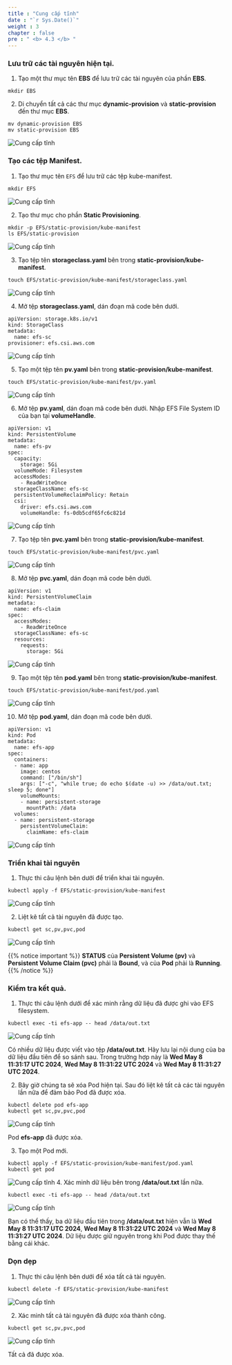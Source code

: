 ```yaml
---
title : "Cung cấp tĩnh"
date : "`r Sys.Date()`"
weight : 3
chapter : false
pre : " <b> 4.3 </b> "
---
```


### Lưu trữ các tài nguyên hiện tại.
1. Tạo một thư mục tên **EBS** để lưu trữ các tài nguyên của phần **EBS**.
```
mkdir EBS
```
2. Di chuyển tất cả các thư mục **dynamic-provision** và **static-provision** đến thư mục **EBS**.
```
mv dynamic-provision EBS
mv static-provision EBS
```
![Cung cấp tĩnh](../../../images/4.eksstoragewithefs/4.3.staticprovision/4.3.1.staticprovision.png?pc=60pt)

### Tạo các tệp Manifest.
1. Tạo thư mục tên ```EFS``` để lưu trữ các tệp kube-manifest.
```
mkdir EFS
```
![Cung cấp tĩnh](../../../images/4.eksstoragewithefs/4.3.staticprovision/4.3.2.staticprovision.png?pc=60pt)

2. Tạo thư mục cho phần **Static Provisioning**.
```
mkdir -p EFS/static-provision/kube-manifest
ls EFS/static-provision
```
![Cung cấp tĩnh](../../../images/4.eksstoragewithefs/4.3.staticprovision/4.3.3.staticprovision.png?pc=60pt)

3. Tạo tệp tên **storageclass.yaml** bên trong **static-provision/kube-manifest**.
```
touch EFS/static-provision/kube-manifest/storageclass.yaml
```
![Cung cấp tĩnh](../../../images/4.eksstoragewithefs/4.3.staticprovision/4.3.4.staticprovision.png?pc=60pt)

4. Mở tệp **storageclass.yaml**, dán đoạn mã code bên dưới.
```
apiVersion: storage.k8s.io/v1
kind: StorageClass
metadata:
  name: efs-sc
provisioner: efs.csi.aws.com
```
![Cung cấp tĩnh](../../../images/4.eksstoragewithefs/4.3.staticprovision/4.3.5.staticprovision.png?pc=60pt)

5. Tạo một tệp tên **pv.yaml** bên trong **static-provision/kube-manifest**.
```
touch EFS/static-provision/kube-manifest/pv.yaml
```
![Cung cấp tĩnh](../../../images/4.eksstoragewithefs/4.3.staticprovision/4.3.6.staticprovision.png?pc=60pt)

6. Mở tệp **pv.yaml**, dán đoạn mã code bên dưới. Nhập EFS File System ID của bạn tại **volumeHandle**.
```
apiVersion: v1
kind: PersistentVolume
metadata:
  name: efs-pv
spec:
  capacity:
    storage: 5Gi
  volumeMode: Filesystem
  accessModes:
    - ReadWriteOnce
  storageClassName: efs-sc
  persistentVolumeReclaimPolicy: Retain
  csi:
    driver: efs.csi.aws.com
    volumeHandle: fs-0db5cdf65fc6c821d
```
![Cung cấp tĩnh](../../../images/4.eksstoragewithefs/4.3.staticprovision/4.3.7.staticprovision.png?pc=60pt)

7. Tạo tệp tên **pvc.yaml** bên trong **static-provision/kube-manifest**.
```
touch EFS/static-provision/kube-manifest/pvc.yaml
```
![Cung cấp tĩnh](../../../images/4.eksstoragewithefs/4.3.staticprovision/4.3.8.staticprovision.png?pc=60pt)

8. Mở tệp **pvc.yaml**, dán đoạn mã code bên dưới.
```
apiVersion: v1
kind: PersistentVolumeClaim
metadata:
  name: efs-claim
spec:
  accessModes:
    - ReadWriteOnce
  storageClassName: efs-sc
  resources:
    requests:
      storage: 5Gi
```
![Cung cấp tĩnh](../../../images/4.eksstoragewithefs/4.3.staticprovision/4.3.9.staticprovision.png?pc=60pt)

9. Tạo một tệp tên **pod.yaml** bên trong **static-provision/kube-manifest**.
```
touch EFS/static-provision/kube-manifest/pod.yaml
```
![Cung cấp tĩnh](../../../images/4.eksstoragewithefs/4.3.staticprovision/4.3.10.staticprovision.png?pc=60pt)

10. Mở tệp **pod.yaml**, dán đoạn mã code bên dưới.
```
apiVersion: v1
kind: Pod
metadata:
  name: efs-app
spec:
  containers:
  - name: app
    image: centos
    command: ["/bin/sh"]
    args: ["-c", "while true; do echo $(date -u) >> /data/out.txt; sleep 5; done"]
    volumeMounts:
    - name: persistent-storage
      mountPath: /data
  volumes:
  - name: persistent-storage
    persistentVolumeClaim:
      claimName: efs-claim
```
![Cung cấp tĩnh](../../../images/4.eksstoragewithefs/4.3.staticprovision/4.3.11.staticprovision.png?pc=60pt)

### Triển khai tài nguyên
1. Thực thi câu lệnh bên dưới để triển khai tài nguyên.
```
kubectl apply -f EFS/static-provision/kube-manifest
```
![Cung cấp tĩnh](../../../images/4.eksstoragewithefs/4.3.staticprovision/4.3.12.staticprovision.png?pc=60pt)

2. Liệt kê tất cả tài nguyên đã được tạo.
```
kubectl get sc,pv,pvc,pod
```
![Cung cấp tĩnh](../../../images/4.eksstoragewithefs/4.3.staticprovision/4.3.13.staticprovision.png?pc=60pt)

{{% notice important %}}
**STATUS** của **Persistent Volume (pv)** và **Persistent Volume Claim (pvc)** phải là **Bound**, và của **Pod** phải là **Running**.
{{% /notice %}}

### Kiểm tra kết quả.
1. Thực thi câu lệnh dưới để xác minh rằng dữ liệu đã được ghi vào EFS filesystem.
```
kubectl exec -ti efs-app -- head /data/out.txt
```
![Cung cấp tĩnh](../../../images/4.eksstoragewithefs/4.3.staticprovision/4.3.14.staticprovision.png?pc=60pt)

Có nhiều dữ liệu được viết vào tệp **/data/out.txt**. Hãy lưu lại nội dung của ba dữ liệu đầu tiên để so sánh sau.
Trong trường hợp này là **Wed May 8 11:31:17 UTC 2024**, **Wed May 8 11:31:22 UTC 2024** và **Wed May 8 11:31:27 UTC 2024**.

2. Bây giờ chúng ta sẽ xóa Pod hiện tại. Sau đó liệt kê tất cả các tài nguyên lần nữa để đảm bảo Pod đã được xóa.
```
kubectl delete pod efs-app
kubectl get sc,pv,pvc,pod
```
![Cung cấp tĩnh](../../../images/4.eksstoragewithefs/4.3.staticprovision/4.3.15.staticprovision.png?pc=60pt)

Pod **efs-app** đã được xóa.

3. Tạo một Pod mới.
```
kubectl apply -f EFS/static-provision/kube-manifest/pod.yaml
kubectl get pod
```
![Cung cấp tĩnh](../../../images/4.eksstoragewithefs/4.3.staticprovision/4.3.16.staticprovision.png?pc=60pt)
4. Xác minh dữ liệu bên trong **/data/out.txt** lần nữa.
```
kubectl exec -ti efs-app -- head /data/out.txt
```
![Cung cấp tĩnh](../../../images/4.eksstoragewithefs/4.3.staticprovision/4.3.17.staticprovision.png?pc=60pt)


Bạn có thể thấy, ba dữ liệu đầu tiên trong **/data/out.txt** hiện vẫn là **Wed May 8 11:31:17 UTC 2024**, **Wed May 8 11:31:22 UTC 2024** và **Wed May 8 11:31:27 UTC 2024**. Dữ liệu được giữ nguyên trong khi Pod được thay thế bằng cái khác.

### Dọn dẹp
1. Thực thi câu lệnh bên dưới để xóa tất cả tài nguyên.
```
kubectl delete -f EFS/static-provision/kube-manifest
```
![Cung cấp tĩnh](../../../images/4.eksstoragewithefs/4.3.staticprovision/4.3.18.staticprovision.png?pc=60pt)

2. Xác minh tất cả tài nguyên đã được xóa thành công.
```
kubectl get sc,pv,pvc,pod
```
![Cung cấp tĩnh](../../../images/4.eksstoragewithefs/4.3.staticprovision/4.3.19.staticprovision.png?pc=60pt)

Tất cả đã được xóa.

